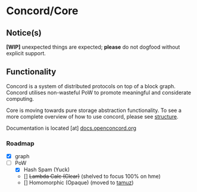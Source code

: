 # Concord/Core

Notice(s)
----
**[WIP]** unexpected things are expected; **please** do not dogfood without explicit support.

Functionality
----
Concord is a system of distributed protocols on top of a block graph. Concord utilises non-wasteful PoW to promote meaningful and considerate computing.

Core is moving towards pure storage abstraction functionality. To see a more complete overview of how to use concord, please see [structure](https://openconcord.org/structure).

Documentation is located [at] [docs.openconcord.org](https://docs.openconcord.org/group__Core.html)
### Roadmap
- [x] graph
- [ ] PoW
  - [x] Hash Spam (Yuck)
  - [\] ~~Lambda Calc (Clear)~~ (shelved to focus 100% on hme)
  - [\] Homomorphic (Opaque) (moved to [tamuz](https://git.openconcord.org/tamuz))

